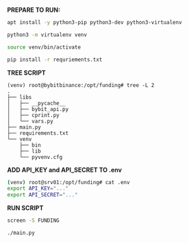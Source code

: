 **PREPARE TO RUN:**
```bash
apt install -y python3-pip python3-dev python3-virtualenv
```
```bash
python3 -m virtualenv venv
```
```bash
source venv/bin/activate
```
```bash
pip install -r requriements.txt
```
**TREE SCRIPT**
```
(venv) root@bybitbinance:/opt/funding# tree -L 2
.
├── libs
│   ├── __pycache__
│   ├── bybit_api.py
│   ├── cprint.py
│   └── vars.py
├── main.py
├── requirements.txt
└── venv
    ├── bin
    ├── lib
    └── pyvenv.cfg
```

**ADD API_KEY and API_SECRET TO .env**
```sh
(venv) root@srv01:/opt/funding# cat .env
export API_KEY="..."
export API_SECRET="..."
```

**RUN SCRIPT**
```bash
screen -S FUNDING
```

```bash
./main.py
```
